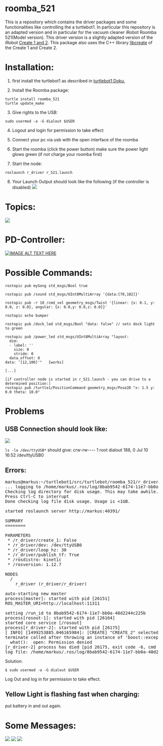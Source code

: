 # roomba_521

This is a repository which contains the driver packages and some functionalities like controlling the a turtlebot1. In particular this repository is an adapted version and in particular for the vacuum cleaner iRobot Roomba 521(Model version). This driver version is a slightly adapted version of the iRobot  [Create 1 and 2](http://www.irobot.com/About-iRobot/STEM/Create-2.aspx). This package also uses the C++ library [libcreate](https://github.com/AutonomyLab/libcreate.aspx) of the Create 1 and Create 2.

# Installation:

1. first install the turtlebot1 as described in [turtlebot1 Doku.](https://github.com/CesMak/turtlebot1)

2. Install the Roomba package:

```
turtle install roomba_521
turtle update_make
```

3. Give rights to the USB:

```
sudo usermod -a -G dialout $USER
```

4. Logout and login for permission to take effect

5. Connect your pc via usb with the open interface of the roomba

6. Start the roomba (click the power button) make sure the power light glows green (if not charge your roomba first)

7. Start the node:

```
roslaunch r_driver r_521.launch
```

8. Your Launch Output should look like the following (if the controller is disabled)
 ![](https://github.com/CesMak/roomba_521/blob/master/doc/launch_output.png    )

# Topics:
 ![](https://github.com/CesMak/roomba_521/blob/master/doc/topics.png)

# PD-Controller:
[![IMAGE ALT TEXT HERE](https://img.youtube.com/vi/pNLwUF0T-Nc/0.jpg)](https://www.youtube.com/watch?v=pNLwUF0T-Nc)

# Possible Commands:

```
rostopic pub mySong std_msgs/Bool true

rostopic pub /sound std_msgs/UInt8MultiArray '{data:[70,102]}'

rostopic pub -r 10 /cmd_vel geometry_msgs/Twist '{linear: {x: 0.1, y: 0.0, z: 0.0}, angular: {x: 0.0,y: 0.0,z: 0.0}}'

rostopic echo bumper

rostopic pub /dock_led std_msgs/Bool "data: false" // sets dock light to green

rostopic pub /power_led std_msgs/UInt8MultiArray "layout:
  dim:
  - label: ''
    size: 0
    stride: 0
  data_offset: 0
data: '[12,100]'"   [works]

[...]

[if controller node is started in r_521.launch - you can drive to a determined position:]
rostopic pub /turtle1/PositionCommand geometry_msgs/Pose2D "x: 1.5 y: 0.0 theta: 10.0"
```

# Problems

## USB Connection should look like:
 ![](https://github.com/CesMak/roomba_521/blob/master/doc/usb_connection_output.png    )

`ls -la /dev/ttyUSB*` should give:
 crw-rw---- 1 root dialout 188, 0 Jul 10 16:52 /dev/ttyUSB0


## Errors:
<pre>
markus@markus:~/turtlebot1/src/turtlebot/roomba_521/r_driver/launch$ roslaunch r_521.launch
... logging to /home/markus/.ros/log/8bab9542-6174-11e7-bb0a-48d2244c225b/roslaunch-markus-26140.log
Checking log directory for disk usage. This may take awhile.
Press Ctrl-C to interrupt
Done checking log file disk usage. Usage is <1GB.

started roslaunch server http://markus:40391/

SUMMARY
========

PARAMETERS
 * /r_driver/create_1: False
 * /r_driver/dev: /dev/ttyUSB0
 * /r_driver/loop_hz: 30
 * /r_driver/publish_tf: True
 * /rosdistro: kinetic
 * /rosversion: 1.12.7

NODES
  /
    r_driver (r_driver/r_driver)

auto-starting new master
process[master]: started with pid [26151]
ROS_MASTER_URI=http://localhost:11311

setting /run_id to 8bab9542-6174-11e7-bb0a-48d2244c225b
process[rosout-1]: started with pid [26164]
started core service [/rosout]
process[r_driver-2]: started with pid [26175]
[ INFO] [1499253885.046165984]: [CREATE] "CREATE_2" selected
terminate called after throwing an instance of 'boost::exception_detail::clone_impl<boost::exception_detail::error_info_injector<boost::system::system_error> >'
  what():  open: Permission denied
[r_driver-2] process has died [pid 26175, exit code -6, cmd /home/markus/turtlebot1/devel/lib/r_driver/r_driver __name:=r_driver __log:=/home/markus/.ros/log/8bab9542-6174-11e7-bb0a-48d2244c225b/r_driver-2.log].
log file: /home/markus/.ros/log/8bab9542-6174-11e7-bb0a-48d2244c225b/r_driver-2*.log
</pre>

Solution:
```
$ sudo usermod -a -G dialout $USER
```
Log Out and log in for permission to take effect.


## Yellow Light is flashing fast when charging:
put battery in and out again.

# Some Messages:
![](https://github.com/CesMak/roomba_521/blob/master/doc/bumper.png)
![](https://github.com/CesMak/roomba_521/blob/master/doc/diagnostics.png)
![](https://github.com/CesMak/roomba_521/blob/master/doc/clean_button.png)

